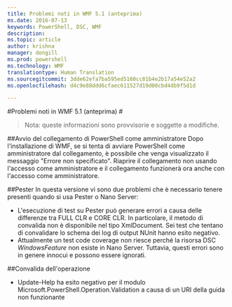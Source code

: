 ```yaml
---
title: Problemi noti in WMF 5.1 (anteprima)
ms.date: 2016-07-13
keywords: PowerShell, DSC, WMF
description: 
ms.topic: article
author: krishna
manager: dongill
ms.prod: powershell
ms.technology: WMF
translationtype: Human Translation
ms.sourcegitcommit: 3dde62efa7ba595ed5160cc81b4e2b17a54e52a2
ms.openlocfilehash: d4c9e88ddd6cfaec611527d19d00cbd4db9f5d1d

---
```


#Problemi noti in WMF 5.1 (anteprima) #

> Nota: queste informazioni sono provvisorie e soggette a modifiche.

##Avvio del collegamento di PowerShell come amministratore
Dopo l'installazione di WMF, se si tenta di avviare PowerShell come amministratore dal collegamento, è possibile che venga visualizzato il messaggio "Errore non specificato".
Riaprire il collegamento non usando l'accesso come amministratore e il collegamento funzionerà ora anche con l'accesso come amministratore.

##Pester
In questa versione vi sono due problemi che è necessario tenere presenti quando si usa Pester o Nano Server:

* L'esecuzione di test su Pester può generare errori a causa delle differenze tra FULL CLR e CORE CLR. In particolare, il metodo di convalida non è disponibile nel tipo XmlDocument. Sei test che tentano di convalidare lo schema dei log di output NUnit hanno esito negativo. 
* Attualmente un test code coverage non riesce perché la risorsa DSC *WindowsFeature* non esiste in Nano Server. Tuttavia, questi errori sono in genere innocui e possono essere ignorati.

##Convalida dell'operazione 

* Update-Help ha esito negativo per il modulo Microsoft.PowerShell.Operation.Validation a causa di un URI della guida non funzionante



<!--HONumber=Sep16_HO4-->


